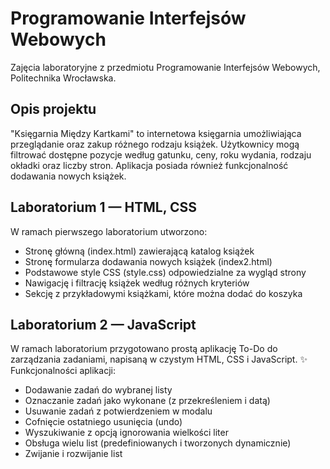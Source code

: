 # Programowanie Interfejsów Webowych
Zajęcia laboratoryjne z przedmiotu Programowanie Interfejsów Webowych, Politechnika Wrocławska.

## Opis projektu

"Księgarnia Między Kartkami" to internetowa księgarnia umożliwiająca przeglądanie oraz zakup różnego rodzaju książek. Użytkownicy mogą filtrować dostępne pozycje według gatunku, ceny, roku wydania, rodzaju okładki oraz liczby stron. Aplikacja posiada również funkcjonalność dodawania nowych książek.

## Laboratorium 1 — HTML, CSS
W ramach pierwszego laboratorium utworzono:
- Stronę główną (index.html) zawierającą katalog książek
- Stronę formularza dodawania nowych książek (index2.html)
- Podstawowe style CSS (style.css) odpowiedzialne za wygląd strony
- Nawigację i filtrację książek według różnych kryteriów
- Sekcję z przykładowymi książkami, które można dodać do koszyka

## Laboratorium 2 — JavaScript
W ramach laboratorium przygotowano prostą aplikację To-Do do zarządzania zadaniami, napisaną w czystym HTML, CSS i JavaScript.
✨ Funkcjonalności aplikacji:
- Dodawanie zadań do wybranej listy
- Oznaczanie zadań jako wykonane (z przekreśleniem i datą)
- Usuwanie zadań z potwierdzeniem w modalu
- Cofnięcie ostatniego usunięcia (undo)
- Wyszukiwanie z opcją ignorowania wielkości liter
- Obsługa wielu list (predefiniowanych i tworzonych dynamicznie)
- Zwijanie i rozwijanie list


